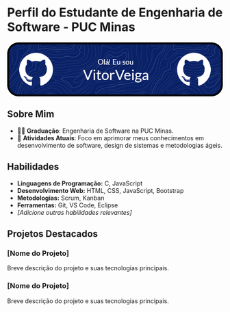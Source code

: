 

# Perfil do Estudante de Engenharia de Software - PUC Minas
<div>
<img align="center" alt="Header" src="https://github.com/vitorveigas/vitorveigas/blob/main/Imagens%20Git%20Hub/github-header-image%20(5).png"/>
</div>



## Sobre Mim

- 👨‍🎓 **Graduação**: Engenharia de Software na PUC Minas.
- 🌱 **Atividades Atuais**: Foco em aprimorar meus conhecimentos em desenvolvimento de software, design de sistemas e metodologias ágeis.


## Habilidades

- **Linguagens de Programação:** C, JavaScript
- **Desenvolvimento Web:** HTML, CSS, JavaScript, Bootstrap
- **Metodologias:** Scrum, Kanban
- **Ferramentas:** Git, VS Code, Eclipse
- *[Adicione outras habilidades relevantes]*

## Projetos Destacados

### [Nome do Projeto]

Breve descrição do projeto e suas tecnologias principais.

### [Nome do Projeto]

Breve descrição do projeto e suas tecnologias principais.

